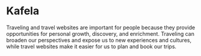 # Kafela
Traveling and travel websites are important for people because they provide opportunities for personal growth, discovery, and enrichment. Traveling can broaden our perspectives and expose us to new experiences and cultures, while travel websites make it easier for us to plan and book our trips.
